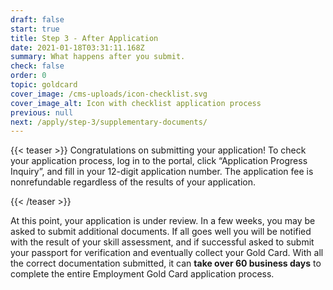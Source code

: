 ```yaml
---
draft: false
start: true
title: Step 3 - After Application
date: 2021-01-18T03:31:11.168Z
summary: What happens after you submit.
check: false
order: 0
topic: goldcard
cover_image: /cms-uploads/icon-checklist.svg
cover_image_alt: Icon with checklist application process
previous: null
next: /apply/step-3/supplementary-documents/
---
```

{{< teaser >}}
Congratulations on submitting your application! To check your application process, log in to the portal, click “Application Progress Inquiry”, and fill in your 12-digit application number. The application fee is nonrefundable regardless of the results of your application.


{{< /teaser >}}

At this point, your application is under review. In a few weeks, you may be asked to submit additional documents. If all goes well you will be notified with the result of your skill assessment, and if successful asked to submit your passport for verification and eventually collect your Gold Card. With all the correct documentation submitted, it can **take over 60 business days** to complete the entire Employment Gold Card application process.